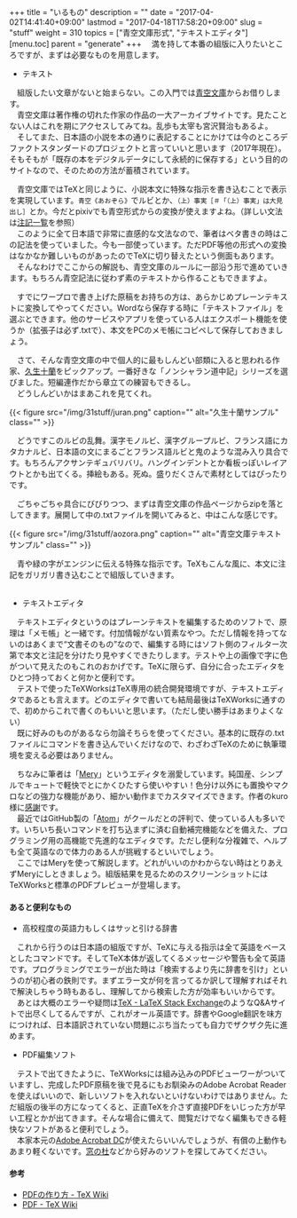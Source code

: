 +++
title = "いるもの"
description = ""
date = "2017-04-02T14:41:40+09:00"
lastmod = "2017-04-18T17:58:20+09:00"
slug = "stuff"
weight = 310
topics = ["青空文庫形式", "テキストエディタ"]
[menu.toc]
    parent = "generate"
+++
&#x3000;満を持して本番の組版に入りたいところですが、まずは必要なものを用意します。

- テキスト

　組版したい文章がないと始まらない。この入門では[青空文庫](http://www.aozora.gr.jp/)からお借りします。  
　青空文庫は著作権の切れた作家の作品の一大アーカイブサイトです。見たことない人はこれを期にアクセスしてみてね。乱歩も太宰も宮沢賢治もあるよ。  
　そしてまた、日本語の小説を本の通りに表記することにかけては今のところデファクトスタンダードのプロジェクトと言っていいと思います（2017年現在）。そもそもが「既存の本をデジタルデータにして永続的に保存する」という目的のサイトなので、そのための方法が蓄積されています。

　青空文庫ではTeXと同じように、小説本文に特殊な指示を書き込むことで表示を実現しています。`青空《あおぞら》`でルビとか、`（上）事実［＃「（上）事実」は大見出し］`とか。今だとpixivでも青空形式からの変換が使えますよね。（詳しい文法は[注記一覧](http://www.aozora.gr.jp/annotation/)を参照）  
　このように全て日本語で非常に直感的な文法なので、筆者はベタ書きの時はこの記法を使っていました。今も一部使っています。ただPDF等他の形式への変換はなかなか難しいものがあったのでTeXに切り替えたという側面もあります。  
　そんなわけでここからの解説も、青空文庫のルールに一部沿う形で進めていきます。もちろん青空記法に従わず素のテキストから作ることもできますよ。

　すでにワープロで書き上げた原稿をお持ちの方は、あらかじめプレーンテキストに変換してやってください。Wordなら保存する時に「テキストファイル」を選ぶとできます。他のサービスやアプリを使っている人はエクスポート機能を使うか（拡張子は必ず.txtで）、本文をPCのメモ帳にコピペして保存しておきましょう。

　さて、そんな青空文庫の中で個人的に最もしんどい部類に入ると思われる作家、[久生十蘭](http://www.aozora.gr.jp/index_pages/person1224.html)をピックアップ。一番好きな「ノンシャラン道中記」シリーズを選びました。短編連作だから章立ての練習もできるし。  
　どうしんどいかはまあこれを見てくれ。

{{< figure src="/img/31stuff/juran.png" caption="" alt="久生十蘭サンプル" class="" >}}

　どうですこのルビの乱舞。漢字モノルビ、漢字グループルビ、フランス語にカタカナルビ、日本語の文にまるごとフランス語ルビと鬼のような混み入り具合です。もちろんアクサンテギュバリバリ。ハングインデントとか看板っぽいレイアウトとかも出てくる。挿絵もある。死ぬ。盛りだくさんで素材としてはぴったりです。

　ごちゃごちゃ具合にびびりつつ、まずは青空文庫の作品ページからzipを落としてきます。展開して中の.txtファイルを開いてみると、中はこんな感じです。

{{< figure src="/img/31stuff/aozora.png" caption="" alt="青空文庫テキストサンプル" class="" >}}

　青や緑の字がエンジンに伝える特殊な指示です。TeXもこんな風に、本文に注記をガリガリ書き込むことで組版していきます。  
<br>

- テキストエディタ

　テキストエディタというのはプレーンテキストを編集するためのソフトで、原理は「メモ帳」と一緒です。付加情報がない質素なやつ。ただし情報を持ってないのはあくまで“文書そのもの”なので、編集する時にはソフト側のフィルター次第で本文と注記を分けたり見やすくできたりします。テストや上の画像で字に色がついて見えたのもこれのおかげです。TeXに限らず、自分に合ったエディタをひとつ持っておくと何かと便利です。  
　テストで使ったTeXWorksはTeX専用の統合開発環境ですが、テキストエディタであるとも言えます。どのエディタで書いても結局最後はTeXWorksに通すので、初めからこれで書くのもいいと思います。（ただし使い勝手はあまりよくない）  
　既に好みのものがあるなら勿論そちらを使ってください。基本的に既存の.txtファイルにコマンドを書き込んでいくだけなので、わざわざTeXのために執筆環境を変える必要はありません。

　ちなみに筆者は「[Mery](http://www.haijin-boys.com/wiki/%E3%83%A1%E3%82%A4%E3%83%B3%E3%83%9A%E3%83%BC%E3%82%B8)」というエディタを溺愛しています。純国産、シンプルでキュートで軽快でとにかくひたすら使いやすい！色分け以外にも置換やマクロなどの強力な機能があり、細かい動作までカスタマイズできます。作者のkuro様に[感謝](http://www.haijin-boys.com/11.html)です。  
　最近ではGitHub製の「[Atom](https://atom.io/)」がクールだとの評判で、使っている人も多いです。いちいち長いコマンドを打ち込まずに済む自動補完機能などを備えた、プログラミング用の高機能で先進的なエディタです。ただし便利な分複雑で、ヘルプも全て英語なので体力のある人が挑戦するといいでしょう。  
　ここではMeryを使って解説します。どれがいいのかわからない時はとりあえずMeryにしときましょう。組版結果を見るためのスクリーンショットにはTeXWorksと標準のPDFプレビューが登場します。

#### あると便利なもの
- 高校程度の英語力もしくはサッと引ける辞書

　これから行うのは日本語の組版ですが、TeXに与える指示は全て英語をベースとしたコマンドです。そしてTeX本体が返してくるメッセージや警告も全て英語です。プログラミングでエラーが出た時は「検索するより先に辞書を引け」というのが初心者の鉄則です。まずエラー文が何を言ってるか訳して理解すればそれで解決しちゃう時もあるし、理解してから検索した方が効率もいいからです。  
　あとは大概のエラーや疑問は[TeX - LaTeX Stack Exchange](https://tex.stackexchange.com/)のようなQ&Aサイトで出尽くしてるんですが、これがオール英語です。辞書やGoogle翻訳を味方につければ、日本語訳されていない問題にぶち当たっても自力でザクザク先に進めます。

- PDF編集ソフト

　テストで出てきたように、TeXWorksには組み込みのPDFビューワーがついていますし、完成したPDF原稿を後で見るにもお馴染みのAdobe Acrobat Readerを使えばいいので、新しいソフトを入れないといけないわけではありません。ただ組版の後半の方になってくると、正直TeXを介さず直接PDFをいじった方が早い工程とかが出てきます。そんな場合に備えて、閲覧だけでなく編集もできる軽快なソフトがあると便利でしょう。  
　本家本元の[Adobe Acrobat DC](https://acrobat.adobe.com/jp/ja/acrobat.html)が使えたらいいんでしょうが、有償の上動作もあまり軽くないです。[窓の杜](http://forest.watch.impress.co.jp/library/nav/genre/offc/document_pdf.html)などから好みのソフトを探してみてください。

#### 参考
- [PDFの作り方 - TeX Wiki](https://texwiki.texjp.org/?PDF%E3%81%AE%E4%BD%9C%E3%82%8A%E6%96%B9)
- [PDF - TeX Wiki](https://texwiki.texjp.org/?PDF)
